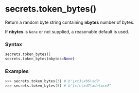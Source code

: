 # secrets.token_bytes()

Return a random byte string containing **nbytes** number of bytes.

If **nbytes** is `None` or not supplied, a reasonable default is used.

### Syntax

```python
secrets.token_bytes()
secrets.token_bytes(nbytes=None)
```

### Examples

```python
>>> secrets.token_bytes(3) # b'\xc3\xb6\xd9'
>>> secrets.token_bytes(5) # b'\xfc\xd7\xde\xceF'
```